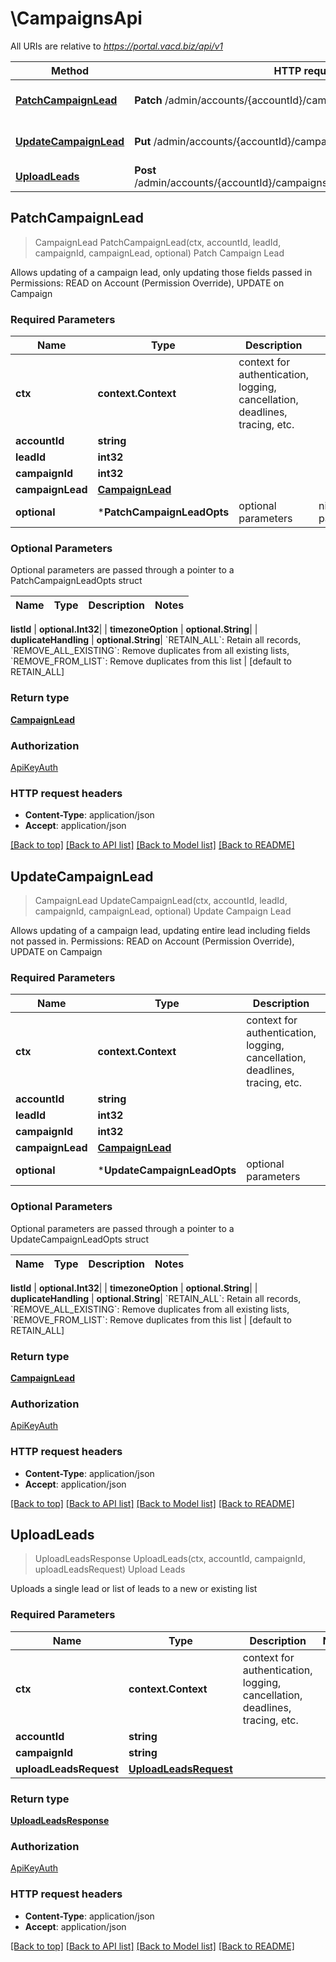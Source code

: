 # \CampaignsApi

All URIs are relative to *https://portal.vacd.biz/api/v1*

Method | HTTP request | Description
------------- | ------------- | -------------
[**PatchCampaignLead**](CampaignsApi.md#PatchCampaignLead) | **Patch** /admin/accounts/{accountId}/campaignLeads/{leadId} | Patch Campaign Lead
[**UpdateCampaignLead**](CampaignsApi.md#UpdateCampaignLead) | **Put** /admin/accounts/{accountId}/campaignLeads/{leadId} | Update Campaign Lead
[**UploadLeads**](CampaignsApi.md#UploadLeads) | **Post** /admin/accounts/{accountId}/campaigns/{campaignId}/leadLoader/direct | Upload Leads



## PatchCampaignLead

> CampaignLead PatchCampaignLead(ctx, accountId, leadId, campaignId, campaignLead, optional)
Patch Campaign Lead

Allows updating of a campaign lead, only updating those fields passed in  Permissions: READ on Account (Permission Override), UPDATE on Campaign

### Required Parameters


Name | Type | Description  | Notes
------------- | ------------- | ------------- | -------------
**ctx** | **context.Context** | context for authentication, logging, cancellation, deadlines, tracing, etc.
**accountId** | **string**|  | 
**leadId** | **int32**|  | 
**campaignId** | **int32**|  | 
**campaignLead** | [**CampaignLead**](CampaignLead.md)|  | 
 **optional** | ***PatchCampaignLeadOpts** | optional parameters | nil if no parameters

### Optional Parameters

Optional parameters are passed through a pointer to a PatchCampaignLeadOpts struct


Name | Type | Description  | Notes
------------- | ------------- | ------------- | -------------




 **listId** | **optional.Int32**|  | 
 **timezoneOption** | **optional.String**|  | 
 **duplicateHandling** | **optional.String**| &#x60;RETAIN_ALL&#x60;: Retain all records, &#x60;REMOVE_ALL_EXISTING&#x60;: Remove duplicates from all existing lists, &#x60;REMOVE_FROM_LIST&#x60;: Remove duplicates from this list | [default to RETAIN_ALL]

### Return type

[**CampaignLead**](CampaignLead.md)

### Authorization

[ApiKeyAuth](../README.md#ApiKeyAuth)

### HTTP request headers

- **Content-Type**: application/json
- **Accept**: application/json

[[Back to top]](#) [[Back to API list]](../README.md#documentation-for-api-endpoints)
[[Back to Model list]](../README.md#documentation-for-models)
[[Back to README]](../README.md)


## UpdateCampaignLead

> CampaignLead UpdateCampaignLead(ctx, accountId, leadId, campaignId, campaignLead, optional)
Update Campaign Lead

Allows updating of a campaign lead, updating entire lead including fields not passed in.  Permissions: READ on Account (Permission Override), UPDATE on Campaign

### Required Parameters


Name | Type | Description  | Notes
------------- | ------------- | ------------- | -------------
**ctx** | **context.Context** | context for authentication, logging, cancellation, deadlines, tracing, etc.
**accountId** | **string**|  | 
**leadId** | **int32**|  | 
**campaignId** | **int32**|  | 
**campaignLead** | [**CampaignLead**](CampaignLead.md)|  | 
 **optional** | ***UpdateCampaignLeadOpts** | optional parameters | nil if no parameters

### Optional Parameters

Optional parameters are passed through a pointer to a UpdateCampaignLeadOpts struct


Name | Type | Description  | Notes
------------- | ------------- | ------------- | -------------




 **listId** | **optional.Int32**|  | 
 **timezoneOption** | **optional.String**|  | 
 **duplicateHandling** | **optional.String**| &#x60;RETAIN_ALL&#x60;: Retain all records, &#x60;REMOVE_ALL_EXISTING&#x60;: Remove duplicates from all existing lists, &#x60;REMOVE_FROM_LIST&#x60;: Remove duplicates from this list | [default to RETAIN_ALL]

### Return type

[**CampaignLead**](CampaignLead.md)

### Authorization

[ApiKeyAuth](../README.md#ApiKeyAuth)

### HTTP request headers

- **Content-Type**: application/json
- **Accept**: application/json

[[Back to top]](#) [[Back to API list]](../README.md#documentation-for-api-endpoints)
[[Back to Model list]](../README.md#documentation-for-models)
[[Back to README]](../README.md)


## UploadLeads

> UploadLeadsResponse UploadLeads(ctx, accountId, campaignId, uploadLeadsRequest)
Upload Leads

Uploads a single lead or list of leads to a new or existing list

### Required Parameters


Name | Type | Description  | Notes
------------- | ------------- | ------------- | -------------
**ctx** | **context.Context** | context for authentication, logging, cancellation, deadlines, tracing, etc.
**accountId** | **string**|  | 
**campaignId** | **string**|  | 
**uploadLeadsRequest** | [**UploadLeadsRequest**](UploadLeadsRequest.md)|  | 

### Return type

[**UploadLeadsResponse**](UploadLeadsResponse.md)

### Authorization

[ApiKeyAuth](../README.md#ApiKeyAuth)

### HTTP request headers

- **Content-Type**: application/json
- **Accept**: application/json

[[Back to top]](#) [[Back to API list]](../README.md#documentation-for-api-endpoints)
[[Back to Model list]](../README.md#documentation-for-models)
[[Back to README]](../README.md)

